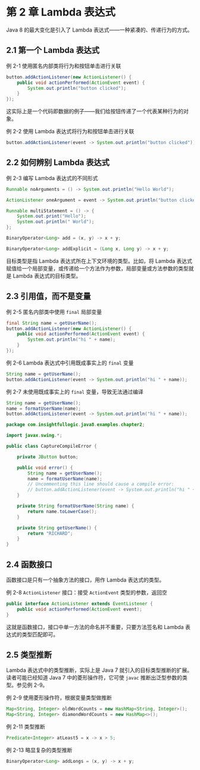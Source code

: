 # 第 2 章 Lambda 表达式

Java 8 的最大变化是引入了 Lambda 表达式——一种紧凑的、传递行为的方式。

## 2.1 第一个 Lambda 表达式

例 2-1 使用匿名内部类将行为和按钮单击进行关联

```java
button.addActionListener(new ActionListener() {
    public void actionPerformed(ActionEvent event) {
        System.out.println("button clicked");
    }
});
```

这实际上是一个代码即数据的例子——我们给按钮传递了一个代表某种行为的对象。

例 2-2 使用 Lambda 表达式将行为和按钮单击进行关联

```java
button.addActionListener(event -> System.out.println("button clicked"));
```

## 2.2 如何辨别 Lambda 表达式

例 2-3 编写 Lambda 表达式的不同形式

```java
Runnable noArguments = () -> System.out.println("Hello World");

ActionListener oneArgument = event -> System.out.println("button clicked");

Runnable multiStatement = () -> {
    System.out.print("Hello");
    System.out.println(" World");
};

BinaryOperator<Long> add = (x, y) -> x + y;

BinaryOperator<Long> addExplicit = (Long x, Long y) -> x + y;
```

目标类型是指 Lambda 表达式所在上下文环境的类型。比如，将 Lambda 表达式赋值给一个局部变量，或传递给一个方法作为参数，局部变量或方法参数的类型就是 Lambda 表达式的目标类型。

## 2.3 引用值，而不是变量

例 2-5 匿名内部类中使用 `final` 局部变量

```java
final String name = getUserName();
button.addActionListener(new ActionListener() {
    public void actionPerformed(ActionEvent event) {
        System.out.println("hi " + name);
    }
});
```

例 2-6 Lambda 表达式中引用既成事实上的 `final` 变量

```java
String name = getUserName();
button.addActionListener(event -> System.out.println("hi " + name));
```

例 2-7 未使用既成事实上的 `final` 变量，导致无法通过编译

```java
String name = getUserName();
name = formatUserName(name);
button.addActionListener(event -> System.out.println("hi " + name));
```

```java
package com.insightfullogic.java8.examples.chapter2;

import javax.swing.*;

public class CaptureCompileError {

    private JButton button;

    public void error() {
        String name = getUserName();
        name = formatUserName(name);
        // Uncommenting this line should cause a compile error:
        // button.addActionListener(event -> System.out.println("hi " + name));
    }

    private String formatUserName(String name) {
        return name.toLowerCase();
    }

    private String getUserName() {
        return "RICHARD";
    }
}
```

## 2.4 函数接口

函数接口是只有一个抽象方法的接口，用作 Lambda 表达式的类型。

例 2-8 `ActionListener` 接口：接受 `ActionEvent` 类型的参数，返回空

```java
public interface ActionListener extends EventListener {
    public void actionPerformed(ActionEvent event);
}
```

这就是函数接口，接口中单一方法的命名并不重要，只要方法签名和 Lambda 表达式的类型匹配即可。

## 2.5 类型推断

Lambda 表达式中的类型推断，实际上是 Java 7 就引入的目标类型推断的扩展。读者可能已经知道 Java 7 中的菱形操作符，它可使 `javac` 推断出泛型参数的类型。参见例 2-9。

例 2-9 使用菱形操作符，根据变量类型做推断

```java
Map<String, Integer> oldWordCounts = new HashMap<String, Integer>();
Map<String, Integer> diamondWordCounts = new HashMap<>();
```

例 2-11 类型推断

```java
Predicate<Integer> atLeast5 = x -> x > 5;
```

例 2-13 略显复杂的类型推断

```java
BinaryOperator<Long> addLongs = (x, y) -> x + y;
```